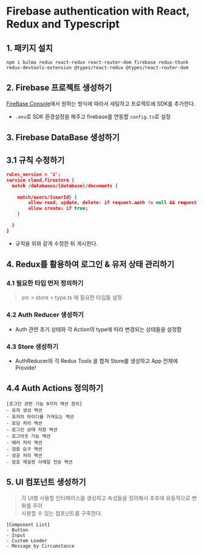 # Firebase authentication with React, Redux and Typescript

## 1. 패키지 설치
```
npm i bulma redux react-redux react-router-dom firebase redux-thunk redux-devtools-extension @types/react-redux @types/react-router-dom
```

## 2. Firebase 프로젝트 생성하기

[FireBase Console](https://console.firebase.google.com/)에서 원하는 방식에 따라서 세팅하고 프로젝트에 SDK를 추가한다.

- `.env`로 SDK 환경설정을 해주고 firebase를 연동할 `config.ts`로 설정

## 3. Firebase DataBase 생성하기

## 3.1 규칙 수정하기
```json
rules_version = '2';
service cloud.firestore {
  match /databases/{database}/documents {
    
    match/users/{userId} {
    	allow read, update, delete: if request.auth != null && request.auth.uid == userId;
    	allow create: if true;
    }
    
  }
}
```
- 규칙을 위와 같게 수정한 뒤 게시한다.

## 4. Redux를 활용하여 로그인 & 유저 상태 관리하기
### 4.1 필요한 타입 먼저 정의하기
> src > store > type.ts 에 필요한 타입들 설정

### 4.2 Auth Reducer 생성하기
- Auth 관련 초기 상태와 각 Action의 type에 따라 변경되는 상태들을 설정함

### 4.3 Store 생성하기
- AuthReducer와 각 Redux Tools 을 합쳐 Store를 생성하고 App 전체에 Provide!

## 4.4 Auth Actions 정의하기
```
[로그인 관련 기능 9가지 액션 정의]
- 유저 생성 액션
- 유저의 아이디를 가져오는 액션
- 로딩 처리 액션
- 로그인 상태 저장 액션
- 로그아웃 기능 액션
- 에러 처리 액션
- 검증 요구 액션
- 성공 처리 액션
- 암호 재설정 이메일 전송 액션
```

## 5. UI 컴포넌트 생성하기
> 각 UI별 사용할 인터페이스를 생성하고 속성들을 정의해서 추후에 유동적으로 변화를 주어   
사용할 수 있는 컴포넌트를 구축한다.
```
[Component List]
- Button
- Input
- Custom Loader
- Message by Circumstance
```